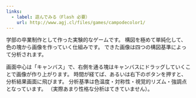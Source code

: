 ```yaml
---
links:
  - label: 遊んでみる（Flash 必要）
    url: http://www.agj.cl/files/games/campodecolor1/
---
```



学部の卒業制作として作った実験的なゲームです。
構図を極めて単純化して、色の塊から画像を作っていく仕組みです。
できた画像は四つの構図基準によって分析されます。

画面中心は「キャンバス」で、右側を通る塊はキャンバスにドラッグしていくことで画像が作り上がります。
時間が経てば、あるいは右下のボタンを押すと、分析結果画面に飛びます。
分析基準は色温度・対称性・視覚的リズム・強調点となっています。
（実際あまり性格な分析はてきていません）。
